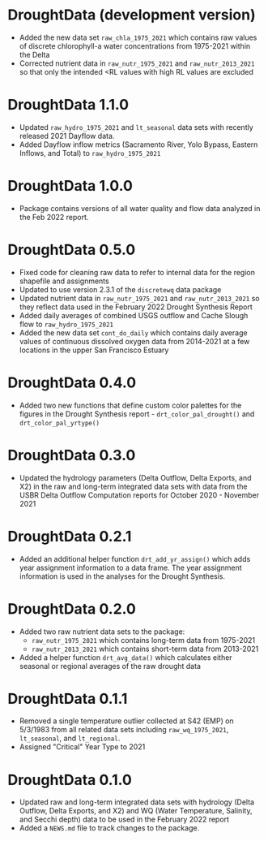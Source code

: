# DroughtData (development version)

* Added the new data set `raw_chla_1975_2021` which contains raw values of discrete chlorophyll-a water concentrations from 1975-2021 within the Delta
* Corrected nutrient data in `raw_nutr_1975_2021` and `raw_nutr_2013_2021` so that only the intended <RL values with high RL values are excluded

# DroughtData 1.1.0

* Updated `raw_hydro_1975_2021` and `lt_seasonal` data sets with recently released 2021 Dayflow data.
* Added Dayflow inflow metrics (Sacramento River, Yolo Bypass, Eastern Inflows, and Total) to `raw_hydro_1975_2021`

# DroughtData 1.0.0

* Package contains versions of all water quality and flow data analyzed in the Feb 2022 report.

# DroughtData 0.5.0

* Fixed code for cleaning raw data to refer to internal data for the region shapefile and assignments
* Updated to use version 2.3.1 of the `discretewq` data package
* Updated nutrient data in `raw_nutr_1975_2021` and `raw_nutr_2013_2021` so they reflect data used in the February 2022 Drought Synthesis Report
* Added daily averages of combined USGS outflow and Cache Slough flow to `raw_hydro_1975_2021`
* Added the new data set `cont_do_daily` which contains daily average values of continuous dissolved oxygen data from 2014-2021 at a few locations in the upper San Francisco Estuary

# DroughtData 0.4.0

* Added two new functions that define custom color palettes for the figures in the Drought Synthesis report - `drt_color_pal_drought()` and `drt_color_pal_yrtype()`

# DroughtData 0.3.0

* Updated the hydrology parameters (Delta Outflow, Delta Exports, and X2) in the raw and long-term integrated data sets with data from the USBR Delta Outflow Computation reports for October 2020 - November 2021

# DroughtData 0.2.1

* Added an additional helper function `drt_add_yr_assign()` which adds year assignment information to a data frame. The year assignment information is used in the analyses for the Drought Synthesis.

# DroughtData 0.2.0

* Added two raw nutrient data sets to the package: 
  * `raw_nutr_1975_2021` which contains long-term data from 1975-2021
  * `raw_nutr_2013_2021` which contains short-term data from 2013-2021
* Added a helper function `drt_avg_data()` which calculates either seasonal or regional averages of the raw drought data

# DroughtData 0.1.1

* Removed a single temperature outlier collected at S42 (EMP) on 5/3/1983 from all related data sets including `raw_wq_1975_2021`, `lt_seasonal`, and `lt_regional`.
* Assigned "Critical" Year Type to 2021

# DroughtData 0.1.0

* Updated raw and long-term integrated data sets with hydrology (Delta Outflow, Delta Exports, and X2) and WQ (Water Temperature, Salinity, and Secchi depth) data to be used in the February 2022 report
* Added a `NEWS.md` file to track changes to the package.
